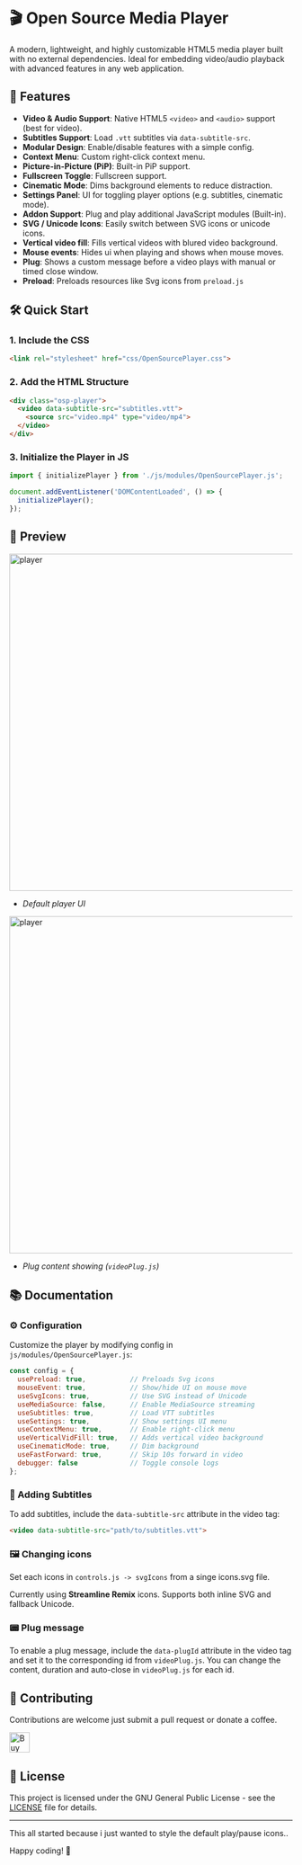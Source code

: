 # 🎬 Open Source Media Player

A modern, lightweight, and highly customizable HTML5 media player built with no external dependencies. Ideal for embedding video/audio playback with advanced features in any web application.

## 🚀 Features

- **Video & Audio Support**: Native HTML5 `<video>` and `<audio>` support (best for video).
- **Subtitles Support**: Load `.vtt` subtitles via `data-subtitle-src`.
- **Modular Design**: Enable/disable features with a simple config.
- **Context Menu**: Custom right-click context menu.
- **Picture-in-Picture (PiP)**: Built-in PiP support.
- **Fullscreen Toggle**: Fullscreen support.
- **Cinematic Mode**: Dims background elements to reduce distraction.
- **Settings Panel**: UI for toggling player options (e.g. subtitles, cinematic mode).
- **Addon Support**: Plug and play additional JavaScript modules (Built-in).
- **SVG / Unicode Icons**: Easily switch between SVG icons or unicode icons.
- **Vertical video fill**: Fills vertical videos with blured video background.
- **Mouse events**: Hides ui when playing and shows when mouse moves.
- **Plug**: Shows a custom message before a video plays with manual or timed close window.
- **Preload**: Preloads resources like Svg icons from `preload.js`


## 🛠️ Quick Start

### 1. Include the CSS

```html
<link rel="stylesheet" href="css/OpenSourcePlayer.css">
```

### 2. Add the HTML Structure

```html
<div class="osp-player">
  <video data-subtitle-src="subtitles.vtt">
    <source src="video.mp4" type="video/mp4">
  </video>
</div>
```

### 3. Initialize the Player in JS

```javascript
import { initializePlayer } from './js/modules/OpenSourcePlayer.js';

document.addEventListener('DOMContentLoaded', () => {
  initializePlayer();
});
```

## 📸 Preview

<img src="https://github.com/user-attachments/assets/5e8983be-234c-409c-8113-8e4daaea0817" width="600" alt="player"><br>
- *Default player UI*

<img src="https://github.com/user-attachments/assets/fd78809b-7aa4-450c-93f6-df571fca1478" width="600" alt="player" ><br>
- *Plug content showing (`videoPlug.js`)*


## 📚 Documentation

### ⚙️ Configuration

Customize the player by modifying config in `js/modules/OpenSourcePlayer.js`:

```javascript
const config = {
  usePreload: true,           // Preloads Svg icons
  mouseEvent: true,           // Show/hide UI on mouse move
  useSvgIcons: true,          // Use SVG instead of Unicode
  useMediaSource: false,      // Enable MediaSource streaming
  useSubtitles: true,         // Load VTT subtitles
  useSettings: true,          // Show settings UI menu
  useContextMenu: true,       // Enable right-click menu
  useVerticalVidFill: true,   // Adds vertical video background
  useCinematicMode: true,     // Dim background
  useFastForward: true,       // Skip 10s forward in video
  debugger: false             // Toggle console logs
};
```

### 📇 Adding Subtitles

To add subtitles, include the `data-subtitle-src` attribute in the video tag:

```html
<video data-subtitle-src="path/to/subtitles.vtt">
```

### 🖼️ Changing icons

Set each icons in `controls.js -> svgIcons` from a singe icons.svg file.

Currently using **Streamline Remix** icons. Supports both inline SVG and fallback Unicode.

### 📟 Plug message

To enable a plug message, include the `data-plugId` attribute in the video tag and set it to the corresponding id from `videoPlug.js`. You can change the content, duration and auto-close in `videoPlug.js` for each id.

## 🤝 Contributing

Contributions are welcome just submit a pull request or donate a coffee.

<a href='https://ko-fi.com/X8X11DTGJQ' target='_blank'><img height='36' style='border:0px;height:36px;' src='https://storage.ko-fi.com/cdn/kofi6.png?v=6' border='0' alt='Buy Me a Coffee at ko-fi.com' /></a>

## 📄 License

This project is licensed under the GNU General Public License - see the [LICENSE](LICENSE) file for details.

---
This all started because i just wanted to style the default play/pause icons..

Happy coding! 🎉
